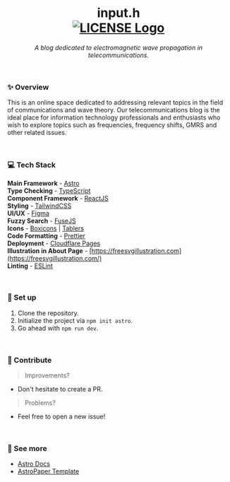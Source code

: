 <h1 align='center'>
    input.h
    <br>
    <a href="https://github.com/Mstaz4/Blog_Telecomunicaciones/blob/main/LICENSE">
    <img
        alt='LICENSE Logo'
        src='https://img.shields.io/static/v1.svg?style=for-the-badge&label=License&message=MIT&logoColor=d9e0ee&colorA=302d41&colorB=555555'/>
    </a>
    <div></div>
</h1>

<p align='center'>
    <em>A blog dedicated to electromagnetic wave propagation in telecommunications.</em>
</p>

&nbsp;

### ✨ Overview

This is an online space dedicated to addressing relevant topics in the field of communications and wave theory. Our telecommunications blog is the ideal place for information technology professionals and enthusiasts who wish to explore topics such as frequencies, frequency shifts, GMRS and other related issues.

&nbsp;

### 💻 Tech Stack

**Main Framework** - [Astro](https://astro.build/)  
**Type Checking** - [TypeScript](https://www.typescriptlang.org/)  
**Component Framework** - [ReactJS](https://reactjs.org/)  
**Styling** - [TailwindCSS](https://tailwindcss.com/)  
**UI/UX** - [Figma](https://figma.com)  
**Fuzzy Search** - [FuseJS](https://fusejs.io/)  
**Icons** - [Boxicons](https://boxicons.com/) | [Tablers](https://tabler-icons.io/)  
**Code Formatting** - [Prettier](https://prettier.io/)  
**Deployment** - [Cloudflare Pages](https://pages.cloudflare.com/)  
**Illustration in About Page** - [https://freesvgillustration.com](https://freesvgillustration.com/)  
**Linting** - [ESLint](https://eslint.org)

&nbsp;

### 🔧 Set up

1. Clone the repository.
2. Initialize the project via `npm init astro`.
2. Go ahead with `npm run dev`.

&nbsp;

### 👐 Contribute

> Improvements?

* Don't hesitate to create a PR.

> Problems?

* Feel free to open a new issue!

&nbsp;

### 🔎 See more

* [Astro Docs](https://docs.astro.build/en/getting-started/)
* [AstroPaper Template](https://github.com/satnaing/astro-paper/)
